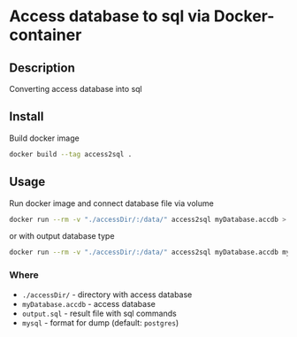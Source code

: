 # Access database to sql via Docker-container

## Description

Converting access database into sql

## Install

Build docker image

```sh
docker build --tag access2sql .
```

## Usage

Run docker image and connect database file via volume

```sh
docker run --rm -v "./accessDir/:/data/" access2sql myDatabase.accdb > output.sql
```

or with output database type

```sh
docker run --rm -v "./accessDir/:/data/" access2sql myDatabase.accdb mysql > output.sql
```

### Where

- `./accessDir/` - directory with access database
- `myDatabase.accdb` - access database
- `output.sql` - result file with sql commands
- `mysql` - format for dump (default: `postgres`)
